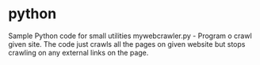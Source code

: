 # python
Sample Python code for small utilities
mywebcrawler.py - Program o crawl given site. The code just crawls all the pages on given website but stops crawling on any external links on the page.

